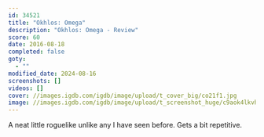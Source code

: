 ```yaml
---
id: 34521
title: "Okhlos: Omega"
description: "Okhlos: Omega - Review"
score: 60
date: 2016-08-18
completed: false
goty:
  - ""
modified_date: 2024-08-16
screenshots: []
videos: []
cover: //images.igdb.com/igdb/image/upload/t_cover_big/co21f1.jpg
image: //images.igdb.com/igdb/image/upload/t_screenshot_huge/c9aok4lkvhbpnjlx9oz9.jpg
---
```

A neat little roguelike unlike any I have seen before. Gets a bit repetitive.